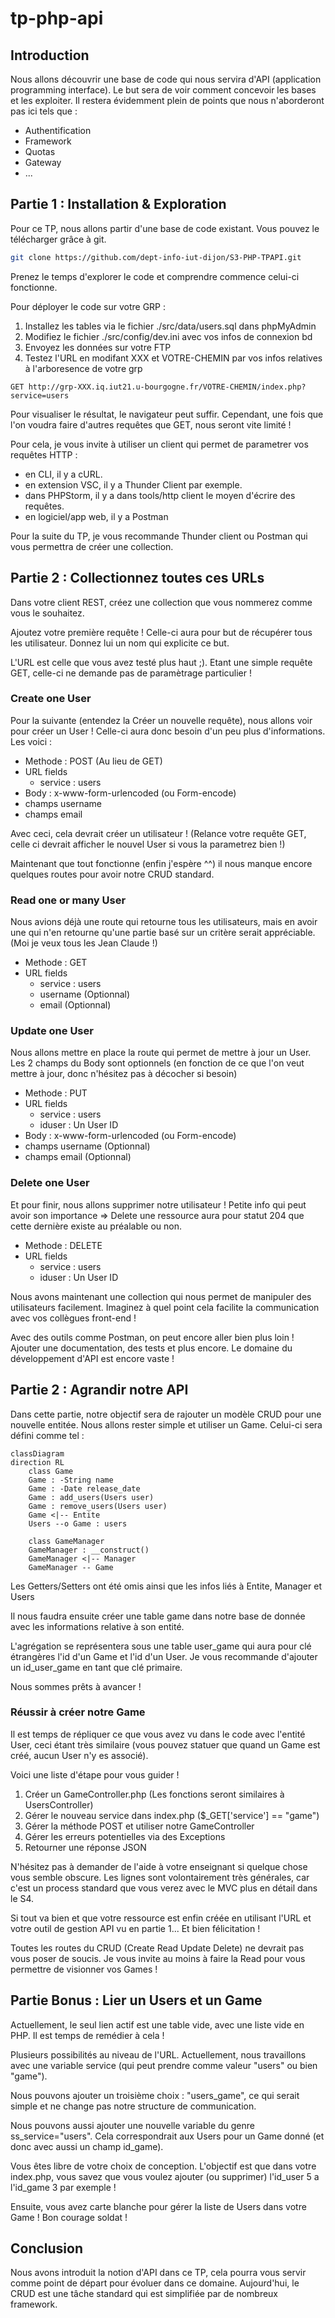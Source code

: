 # tp-php-api

## Introduction 

Nous allons découvrir une base de code qui nous servira d'API (application programming interface). Le but sera de voir comment concevoir les bases et les exploiter. Il restera évidemment plein de points que nous n'aborderont pas ici tels que :

- Authentification
- Framework 
- Quotas
- Gateway
- ...

## Partie 1 : Installation & Exploration

Pour ce TP, nous allons partir d'une base de code existant. Vous pouvez le télécharger grâce à git.

```bash
git clone https://github.com/dept-info-iut-dijon/S3-PHP-TPAPI.git
```

Prenez le temps d'explorer le code et comprendre commence celui-ci fonctionne.

Pour déployer le code sur votre GRP :

1. Installez les tables via le fichier ./src/data/users.sql dans phpMyAdmin
2. Modifiez le fichier ./src/config/dev.ini avec vos infos de connexion bd
3. Envoyez les données sur votre FTP
4. Testez l'URL en modifant XXX et VOTRE-CHEMIN par vos infos relatives à l'arboresence de votre grp

```text
GET http://grp-XXX.iq.iut21.u-bourgogne.fr/VOTRE-CHEMIN/index.php?service=users
```

Pour visualiser le résultat, le navigateur peut suffir. Cependant, une fois que l'on voudra faire d'autres requêtes que GET, nous seront vite limité !

Pour cela, je vous invite à utiliser un client qui permet de parametrer vos requêtes HTTP :

- en CLI, il y a cURL.
- en extension VSC, il y a Thunder Client par exemple.
- dans PHPStorm, il y a dans tools/http client le moyen d'écrire des requêtes.
- en logiciel/app web, il y a Postman

Pour la suite du TP, je vous recommande Thunder client ou Postman qui vous permettra de créer une collection.

## Partie 2 : Collectionnez toutes ces URLs

Dans votre client REST, créez une collection que vous nommerez comme vous le souhaitez.

Ajoutez votre première requête ! Celle-ci aura pour but de récupérer tous les utilisateur. Donnez lui un nom qui explicite ce but.

L'URL est celle que vous avez testé plus haut ;). Etant une simple requête GET, celle-ci ne demande pas de paramètrage particulier !

### Create one User

Pour la suivante (entendez la Créer un nouvelle requête), nous allons voir pour créer un User ! Celle-ci aura donc besoin d'un peu plus d'informations. Les voici :

- Methode : POST (Au lieu de GET)
- URL fields
  - service : users
- Body : x-www-form-urlencoded (ou Form-encode)
- champs username
- champs email

Avec ceci, cela devrait créer un utilisateur ! (Relance votre requête GET, celle ci devrait afficher le nouvel User si vous la parametrez bien !)

Maintenant que tout fonctionne (enfin j'espère ^^) il nous manque encore quelques routes pour avoir notre CRUD standard.

### Read one or many User

Nous avions déjà une route qui retourne tous les utilisateurs, mais en avoir une qui n'en retourne qu'une partie basé sur un critère serait appréciable. (Moi je veux tous les Jean Claude !)

- Methode : GET
- URL fields
  - service : users
  - username (Optionnal)
  - email (Optionnal)

### Update one User

Nous allons mettre en place la route qui permet de mettre à jour un User. Les 2 champs du Body sont optionnels (en fonction de ce que l'on veut mettre à jour, donc n'hésitez pas à décocher si besoin)

- Methode : PUT
- URL fields
  - service : users
  - iduser : Un User ID
- Body : x-www-form-urlencoded (ou Form-encode)
- champs username (Optionnal)
- champs email (Optionnal)

### Delete one User

Et pour finir, nous allons supprimer notre utilisateur ! Petite info qui peut avoir son importance => Delete une ressource aura pour statut 204 que cette dernière existe au préalable ou non.

- Methode : DELETE
- URL fields
  - service : users
  - iduser : Un User ID

Nous avons maintenant une collection qui nous permet de manipuler des utilisateurs facilement. Imaginez à quel point cela facilite la communication avec vos collègues front-end !

Avec des outils comme Postman, on peut encore aller bien plus loin ! Ajouter une documentation, des tests et plus encore. Le domaine du développement d'API est encore vaste !

## Partie 2 : Agrandir notre API

Dans cette partie, notre objectif sera de rajouter un modèle CRUD pour une nouvelle entitée. Nous allons rester simple et utiliser un Game. Celui-ci sera défini comme tel :

```mermaid
classDiagram
direction RL
    class Game
    Game : -String name
    Game : -Date release_date
    Game : add_users(Users user)
    Game : remove_users(Users user)
    Game <|-- Entite
    Users --o Game : users

    class GameManager
    GameManager : __construct()
    GameManager <|-- Manager
    GameManager -- Game

```

Les Getters/Setters ont été omis ainsi que les infos liés à Entite, Manager et Users

Il nous faudra ensuite créer une table game dans notre base de donnée avec les informations relative à son entité.

L'agrégation se représentera sous une table user_game qui aura pour clé étrangères l'id d'un Game et l'id d'un User. Je vous recommande d'ajouter un id_user_game en tant que clé primaire.

Nous sommes prêts à avancer !

### Réussir à créer notre Game

Il est temps de répliquer ce que vous avez vu dans le code avec l'entité User, ceci étant très similaire (vous pouvez statuer que quand un Game est créé, aucun User n'y es associé).

Voici une liste d'étape pour vous guider !

1. Créer un GameController.php (Les fonctions seront similaires à UsersController)
2. Gérer le nouveau service dans index.php ($_GET['service'] == "game")
3. Gérer la méthode POST et utiliser notre GameController
4. Gérer les erreurs potentielles via des Exceptions
5. Retourner une réponse JSON

N'hésitez pas à demander de l'aide à votre enseignant si quelque chose vous semble obscure. Les lignes sont volontairement très générales, car c'est un process standard que vous verez avec le MVC plus en détail dans le S4.

Si tout va bien et que votre ressource est enfin créée en utilisant l'URL et votre outil de gestion API vu en partie 1... Et bien félicitation !

Toutes les routes du CRUD (Create Read Update Delete) ne devrait pas vous poser de soucis. Je vous invite au moins à faire la Read pour vous permettre de visionner vos Games !

## Partie Bonus : Lier un Users et un Game

Actuellement, le seul lien actif est une table vide, avec une liste vide en PHP. Il est temps de remédier à cela !

Plusieurs possibilités au niveau de l'URL. Actuellement, nous travaillons avec une variable service (qui peut prendre comme valeur "users" ou bien "game").

Nous pouvons ajouter un troisième choix : "users_game", ce qui serait simple et ne change pas notre structure de communication.

Nous pouvons aussi ajouter une nouvelle variable du genre ss_service="users". Cela correspondrait aux Users pour un Game donné (et donc avec aussi un champ id_game).

Vous êtes libre de votre choix de conception. L'objectif est que dans votre index.php, vous savez que vous voulez ajouter (ou supprimer) l'id_user 5 a l'id_game 3 par exemple ! 

Ensuite, vous avez carte blanche pour gérer la liste de Users dans votre Game ! Bon courage soldat ! 

## Conclusion

Nous avons introduit la notion d'API dans ce TP, cela pourra vous servir comme point de départ pour évoluer dans ce domaine. Aujourd'hui, le CRUD est une tâche standard qui est simplifiée par de nombreux framework.